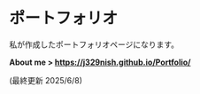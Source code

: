 # ポートフォリオ

私が作成したポートフォリオページになります。

__About me > https://j329nish.github.io/Portfolio/__

(最終更新 2025/6/8)
